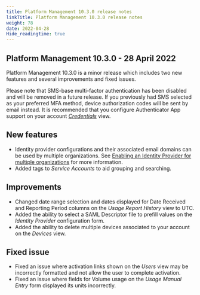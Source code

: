 ```yaml
---
title: Platform Management 10.3.0 release notes
linkTitle: Platform Management 10.3.0 release notes
weight: 78
date: 2022-04-28
Hide_readingtime: true
---
```


## Platform Management 10.3.0 - 28 April 2022

Platform Management 10.3.0 is a minor release which includes two new features and several improvements and fixed issues.

Please note that SMS-base multi-factor authentication has been disabled and will be removed in a future release. If you previously had SMS selected as your preferred MFA method, device authorization codes will be sent by email instead. It is recommended that you configure Authenticator App support on your account [_Credentials_](https://platform.axway.com/user/credentials) view.

## New features

* Identity provider configurations and their associated email domains can be used by multiple organizations. See [Enabling an Identity Provider for multiple organizations](/docs/management_guide/configuring_and_managing_identity_providers/enabling_identity_provider_multiple_orgs) for more information.
* Added tags to *Service Accounts* to aid grouping and searching.

## Improvements

* Changed date range selection and dates displayed for Date Received and Reporting Period columns on the *Usage Report History* view to UTC.
* Added the ability to select a SAML Descriptor file to prefill values on the *Identity Provider* configuration form.
* Added the ability to delete multiple devices associated to your account on the *Devices* view.

## Fixed issue

* Fixed an issue where activation links shown on the _Users_ view may be incorrectly formatted and not allow the user to complete activation.
* Fixed an issue where fields for Volume usage on the _Usage Manual Entry_ form displayed its units incorrectly.
